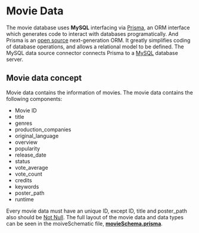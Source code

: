 ﻿# Movie Data
The movie database uses **MySQL** interfacing via [Prisma](https://www.prisma.io/), an ORM interface which generates code to interact with databases programatically. And Prisma is an [open source](https://github.com/prisma/prisma) next-generation ORM. It greatly simplifies coding of database operations, and allows a relational model to be defined. The MySQL data source connector connects Prisma to a  [MySQL](https://www.mysql.com/)  database server.

## Movie data concept
Movie data contains the information of movies.
The movie data contains the following components:
 - Movie ID
 - title
 - genres
 - production_companies
 - original_language
 - overview
 - popularity
 - release_date
 - status
 - vote_average
 - vote_count
 - credits
 - keywords
 - poster_path
 - runtime

Every movie data must have an unique ID, except ID, title and poster_path also should be [Not Null](https://www.w3schools.com/mysql/mysql_notnull.asp#:~:text=By%20default,%20a%20column%20can,a%20value%20to%20this%20field.).
The full layout of the movie data and data types can be seen in the moiveSchematic file,  [ **movieSchema.prisma**](https://github.com/watchers-cs673/Watchers-app/blob/main/watchers-app/prisma/movieSchema.prisma).
